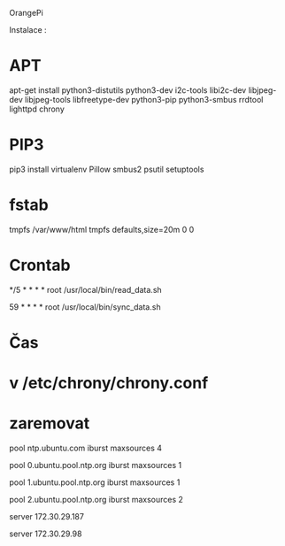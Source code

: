 OrangePi


Instalace :

# APT
apt-get install python3-distutils python3-dev i2c-tools libi2c-dev libjpeg-dev libjpeg-tools libfreetype-dev python3-pip python3-smbus rrdtool lighttpd chrony

# PIP3
pip3 install virtualenv Pillow smbus2 psutil setuptools

# fstab
tmpfs /var/www/html    tmpfs    defaults,size=20m    0    0

# Crontab
*/5 *  * * * root /usr/local/bin/read_data.sh

59 * * * * root /usr/local/bin/sync_data.sh

# Čas
# v /etc/chrony/chrony.conf

# zaremovat
pool ntp.ubuntu.com        iburst maxsources 4

pool 0.ubuntu.pool.ntp.org iburst maxsources 1

pool 1.ubuntu.pool.ntp.org iburst maxsources 1

pool 2.ubuntu.pool.ntp.org iburst maxsources 2


server 172.30.29.187

server 172.30.29.98
